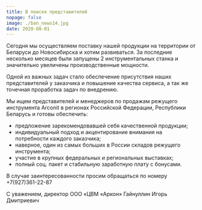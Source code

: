 ```yaml
---
title: В поиске представителей
nopage: false
image: ./ban_news14.jpg
date: 2020-08-01
---
```

Сегодня мы осуществляем поставку нашей продукции на территории от Беларуси до Новосибирска и хотим развиваться. За последние несколько месяцев были запущены 2 инструментальных станка и значительно увеличены производственные мощности.

Одной из важных задач стало обеспечение присутствия наших представителей у заказчика и повышение качества сервиса, а так же точечная проработка задач по внедрению.

Мы ищем представителей и менеджеров по продажам режущего инструмента Arconit в регионах Российской Федерации, Республики Беларусь и готовы обеспечить:

* предложение зарекомендовавшей себя качественной продукции;
* индивидуальный подход и акцентирование внимания на потребности каждого заказчика;
* наверное, один из самых больших в России складов режущего инструмента;
* участие в крупных федеральных и региональных выставках;
* полный соц. пакет и стабильную заработную плату с бонусами.

В случае заинтересованности просим обращаться по номеру +7(927)361-22-87 

С уважением, директор ООО «ЦВМ «Аркон» Гайнуллин Игорь Дмитриевич